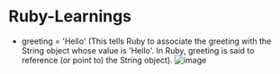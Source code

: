 # Ruby-Learnings
- greeting = 'Hello' (This tells Ruby to associate the greeting with the String object whose value is 'Hello'. In Ruby, greeting is said to reference (or point to) the String object).
![image](https://user-images.githubusercontent.com/48538467/146672767-5ae13ff0-a667-401b-b430-4ac2205deba5.png)


